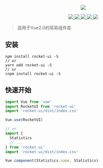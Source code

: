 <p align="center">
  <img src="https://ovyvo.github.io/rocket-ui/rocket.png">
</p>

<p align="center">
  <a href="https://www.npmjs.com/package/rockets-ui">
    <img src="https://img.shields.io/npm/v/rockets-ui.svg">
  </a>
  <a href="https://npmcharts.com/compare/yan-utils?minimal=true">
    <img src="http://img.shields.io/npm/dm/yan-utils.svg">
  </a>
  <a href="http://img.badgesize.io/https://unpkg.com/rockets-ui?compression=gzip&label=gzip%20size:%20JS">
    <img src="http://img.badgesize.io/https://unpkg.com/rockets-ui?compression=gzip&label=gzip%20size:%20JS">
  </a>
  <a href="http://img.badgesize.io/https://unpkg.com/rockets-ui/lib/index.css?compression=gzip&label=gzip%20size:%20CSS">
    <img src="http://img.badgesize.io/https://unpkg.com/rockets-ui/lib/index.css?compression=gzip&label=gzip%20size:%20CSS">
  </a>
  <a href="LICENSE">
    <img src="https://img.shields.io/badge/License-MIT-yellow.svg">
  </a>
</p>

> 适用于Vue2.0的简易组件库

## 安装
```shell
npm install rocket-ui -S
// or
yarn add rocket-ui -S
// or
cnpm install rocket-ui -S
```

## 快速开始
``` javascript
import Vue from 'vue'
import RocketUI from 'rocket-ui'
import 'rocket-ui/dist/index.css'

Vue.use(RocketUI)

// or
import {
  Statistics
  // ...
} from 'rocket-ui'
import 'rocket-ui/dist/index.css'

Vue.component(Statistics.name, Statistics)
```
